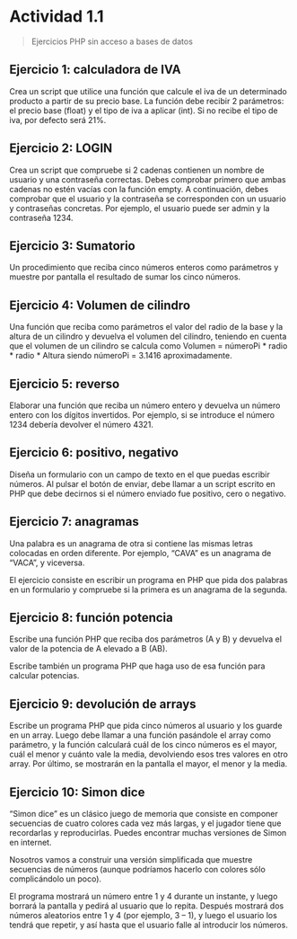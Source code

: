 # Actividad 1.1
> Ejercicios PHP sin acceso a bases de datos

## Ejercicio 1: calculadora de IVA
Crea un script que utilice una función que calcule el iva de un determinado
producto a partir de su precio base. La función debe recibir 2 parámetros: el precio base (float) y el tipo de iva a aplicar (int). Si no recibe el tipo de iva, por defecto será 21%.

## Ejercicio 2: LOGIN
Crea un script que compruebe si 2 cadenas contienen un nombre de usuario y una contraseña correctas. Debes comprobar primero que ambas cadenas no estén vacías con la función empty. A continuación, debes comprobar que el usuario y la contraseña se corresponden con un usuario y contraseñas concretas. Por ejemplo, el usuario puede ser admin y la contraseña 1234.

## Ejercicio 3: Sumatorio
Un procedimiento que reciba cinco números enteros como parámetros y muestre por pantalla el resultado de sumar los cinco números.

## Ejercicio 4: Volumen de cilindro
Una función que reciba como parámetros el valor del radio de la base y la altura de un cilindro y devuelva el volumen del cilindro, teniendo en cuenta que el volumen de un cilindro se calcula como Volumen = númeroPi * radio * radio * Altura siendo númeroPi = 3.1416 aproximadamente.

## Ejercicio 5: reverso
Elaborar una función que reciba un número entero y devuelva un número entero con los dígitos invertidos. Por ejemplo, si se introduce el número 1234 debería devolver el número 4321.

## Ejercicio 6: positivo, negativo
Diseña un formulario con un campo de texto en el que puedas escribir números. Al pulsar el botón de enviar, debe llamar a un script escrito en PHP que debe decirnos si el número enviado fue positivo, cero o negativo.

## Ejercicio 7: anagramas
Una palabra es un anagrama de otra si contiene las mismas letras colocadas en orden diferente. Por ejemplo, “CAVA” es un anagrama de “VACA”, y viceversa.

El ejercicio consiste en escribir un programa en PHP que pida dos palabras en un formulario y compruebe si la primera es un anagrama de la segunda.

## Ejercicio 8: función potencia
Escribe una función PHP que reciba dos parámetros (A y B) y devuelva el valor de la potencia de A elevado a B (AB).

Escribe también un programa PHP que haga uso de esa función para calcular potencias.

## Ejercicio 9: devolución de arrays
Escribe un programa PHP que pida cinco números al usuario y los guarde en un array.
Luego debe llamar a una función pasándole el array como parámetro, y la función calculará cuál de los cinco números es el mayor, cuál el menor y cuánto vale la media, devolviendo esos tres valores en otro array.
Por último, se mostrarán en la pantalla el mayor, el menor y la media.

## Ejercicio 10: Simon dice
“Simon dice” es un clásico juego de memoria que consiste en componer secuencias de cuatro colores cada vez más largas, y el jugador tiene que recordarlas y reproducirlas. Puedes encontrar muchas versiones de Simon en internet.

Nosotros vamos a construir una versión simplificada que muestre secuencias de números (aunque podríamos hacerlo con colores sólo complicándolo un poco).

El programa mostrará un número entre 1 y 4 durante un instante, y luego borrará la pantalla y pedirá al usuario que lo repita. Después mostrará dos números aleatorios entre 1 y 4 (por ejemplo, 3 – 1), y luego el usuario los tendrá que repetir, y así hasta que el usuario falle al introducir los números.